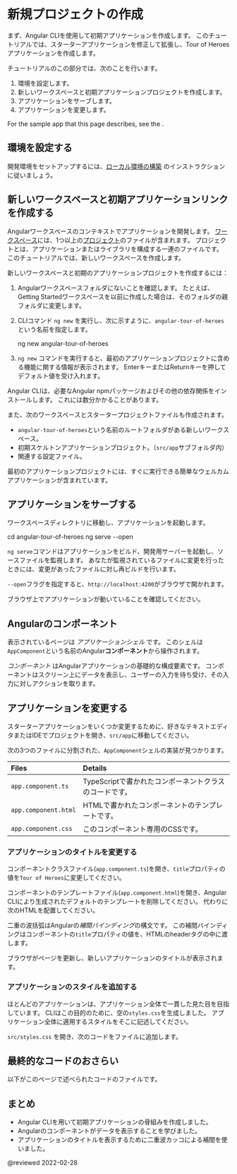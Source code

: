 # 新規プロジェクトの作成

まず、Angular CLIを使用して初期アプリケーションを作成します。
このチュートリアルでは、スターターアプリケーションを修正して拡張し、Tour of Heroesアプリケーションを作成します。

チュートリアルのこの部分では、次のことを行います。

1.  環境を設定します。
1.  新しいワークスペースと初期アプリケーションプロジェクトを作成します。
1.  アプリケーションをサーブします。
1.  アプリケーションを変更します。

<div class="alert is-helpful">

  For the sample app that this page describes, see the <live-example></live-example>.

</div>

## 環境を設定する

開発環境をセットアップするには、[ローカル環境の構築](guide/setup-local "Setting up for Local Development") のインストラクションに従いましょう。

## 新しいワークスペースと初期アプリケーションリンクを作成する

Angularワークスペースのコンテキストでアプリケーションを開発します。
[ワークスペース](guide/glossary#workspace)には、1つ以上の[プロジェクト](guide/glossary#project)のファイルが含まれます。
プロジェクトとは、アプリケーションまたはライブラリを構成する一連のファイルです。
このチュートリアルでは、新しいワークスペースを作成します。

新しいワークスペースと初期のアプリケーションプロジェクトを作成するには：

1.  Angularワークスペースフォルダにないことを確認します。
    たとえば、Getting Startedワークスペースを以前に作成した場合は、そのフォルダの親フォルダに変更します。

1.  CLIコマンド `ng new` を実行し、次に示すように、`angular-tour-of-heroes` という名前を指定します。

    <code-example format="shell" language="shell">

    ng new angular-tour-of-heroes

    </code-example>

1.  `ng new` コマンドを実行すると、最初のアプリケーションプロジェクトに含める機能に関する情報が表示されます。 
    EnterキーまたはReturnキーを押してデフォルト値を受け入れます。

Angular CLIは、必要なAngular npmパッケージおよびその他の依存関係をインストールします。
これには数分かかることがあります。

また、次のワークスペースとスタータープロジェクトファイルも作成されます。

*   `angular-tour-of-heroes`という名前のルートフォルダがある新しいワークスペース。 
*   初期スケルトンアプリケーションプロジェクト。（`src/app`サブフォルダ内） 
*   関連する設定ファイル。

最初のアプリケーションプロジェクトには、すぐに実行できる簡単なウェルカムアプリケーションが含まれています。

## アプリケーションをサーブする

ワークスペースディレクトリに移動し、アプリケーションを起動します。

<code-example format="shell" language="shell">

cd angular-tour-of-heroes
ng serve --open

</code-example>

<div class="alert is-helpful">

`ng serve`コマンドはアプリケーションをビルド、開発用サーバーを起動し、ソースファイルを監視します。
あなたが監視されているファイルに変更を行ったときには、変更があったファイルに対し再ビルドを行います。

`--open`フラグを指定すると、`http://localhost:4200`がブラウザで開かれます。

</div>

ブラウザ上でアプリケーションが動いていることを確認してください。

## Angularのコンポーネント

表示されているページは _アプリケーションシェル_ です。
このシェルは`AppComponent`という名前のAngular**コンポーネント**から操作されます。

_コンポーネント_ はAngularアプリケーションの基礎的な構成要素です。
コンポーネントはスクリーン上にデータを表示し、ユーザーの入力を待ち受け、その入力に対しアクションを取ります。

## アプリケーションを変更する

スターターアプリケーションをいくつか変更するために、好きなテキストエディタまたはIDEでプロジェクトを開き、`src/app`に移動してください。

次の3つのファイルに分割された、`AppComponent`シェルの実装が見つかります。

| Files                | Details |
|:---                  |:---     |
| `app.component.ts` | TypeScriptで書かれたコンポーネントクラスのコードです。 |
| `app.component.html` | HTMLで書かれたコンポーネントのテンプレートです。 |
| `app.component.css` | このコンポーネント専用のCSSです。 |

### アプリケーションのタイトルを変更する

コンポーネントクラスファイル(`app.component.ts`)を開き、`title`プロパティの値を`Tour of Heroes`に変更してください。

<code-example header="app.component.ts (class title property)" path="toh-pt0/src/app/app.component.ts" region="set-title"></code-example>

コンポーネントのテンプレートファイル(`app.component.html`)を開き、Angular CLIにより生成されたデフォルトのテンプレートを削除してください。
代わりに次のHTMLを配置してください。

<code-example header="app.component.html (template)" path="toh-pt0/src/app/app.component.html"></code-example>

二重の波括弧はAngularの*補間バインディング*の構文です。
この補間バインディングはコンポーネントの`title`プロパティの値を、HTMLのheaderタグの中に渡します。

ブラウザがページを更新し、新しいアプリケーションのタイトルが表示されます。

<a id="app-wide-styles"></a>

### アプリケーションのスタイルを追加する

ほとんどのアプリケーションは、アプリケーション全体で一貫した見た目を目指しています。
CLIはこの目的のために、空の`styles.css`を生成しました。
アプリケーション全体に適用するスタイルをそこに記述してください。

`src/styles.css` を開き、次のコードをファイルに追加します。

<code-example header="src/styles.css (excerpt)" path="toh-pt0/src/styles.1.css"></code-example>

## 最終的なコードのおさらい

以下がこのページで述べられたコードのファイルです。

<code-tabs>
    <code-pane header="src/app/app.component.ts" path="toh-pt0/src/app/app.component.ts"></code-pane>
    <code-pane header="src/app/app.component.html" path="toh-pt0/src/app/app.component.html"></code-pane>
    <code-pane header="src/styles.css (excerpt)" path="toh-pt0/src/styles.1.css"></code-pane>
</code-tabs>

## まとめ

*   Angular CLIを用いて初期アプリケーションの骨組みを作成しました。
*   Angularのコンポーネントがデータを表示することを学びました。
*   アプリケーションのタイトルを表示するために二重波カッコによる補間を使いました。

@reviewed 2022-02-28
